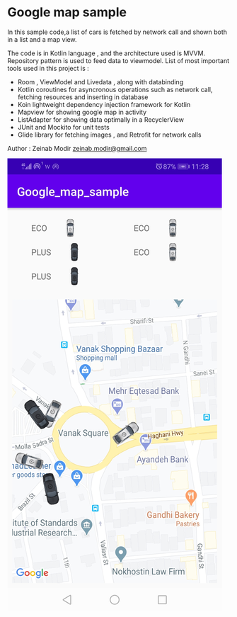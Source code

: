 # Google map sample

In this sample code,a list of cars is fetched by network call and shown both in a list and a map view.

The code is in Kotlin language , and the architecture used is MVVM. Repository pattern is used to feed data to viewmodel.
List of most important tools used in this project is : 

- Room , ViewModel and Livedata , along with databinding
- Kotlin coroutines for asyncronous operations such as network call, fetching resources and inserting in database
- Koin lightweight dependency injection framework for Kotlin
- Mapview for showing google map in activity
- ListAdapter for showing data optimally in a RecyclerView 
- JUnit and Mockito for unit tests
- Glide library for fetching images , and Retrofit for network calls


Author : Zeinab Modir 
zeinab.modir@gmail.com


![page](https://github.com/nabzi/Google_map_sample/blob/master/Screenshot_20200707-112859.jpg)
